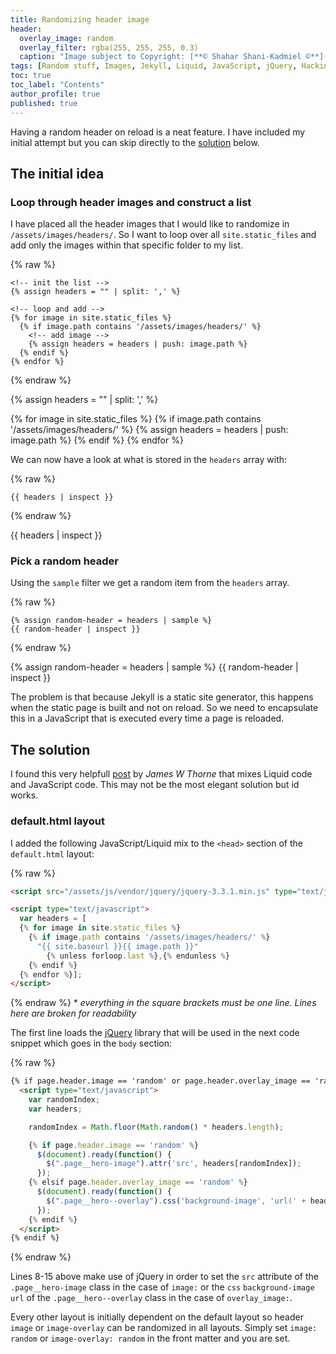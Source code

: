 ```yaml
---
title: Randomizing header image
header:
  overlay_image: random
  overlay_filter: rgba(255, 255, 255, 0.3)
  caption: "Image subject to Copyright: [**© Shahar Shani-Kadmiel ©**](https://shaharkadmiel.github.io)"
tags: [Random stuff, Images, Jekyll, Liquid, JavaScript, jQuery, Hacking]
toc: true
toc_label: "Contents"
author_profile: true
published: true
---
```


Having a random header on reload is a neat feature. I have included my initial attempt but you can skip directly to the [solution](#solution) below.

## The initial idea

### Loop through header images and construct a list

I have placed all the header images that I would like to randomize in ``/assets/images/headers/``. So I want to loop over all ``site.static_files`` and add only the images within that specific folder to my list.

{% raw %}
```liquid
<!-- init the list -->
{% assign headers = "" | split: ',' %}

<!-- loop and add -->
{% for image in site.static_files %}
  {% if image.path contains '/assets/images/headers/' %}
    <!-- add image -->
    {% assign headers = headers | push: image.path %}
  {% endif %}
{% endfor %}
```
{% endraw %}

{% assign headers = "" | split: ',' %}

{% for image in site.static_files %}
    {% if image.path contains '/assets/images/headers/' %}
        {% assign headers = headers | push: image.path %}
    {% endif %}
{% endfor %}

We can now have a look at what is stored in the ``headers`` array with:

{% raw %}
```liquid
{{ headers | inspect }}
```
{% endraw %}

{{ headers | inspect }}

### Pick a random header

Using the ``sample`` filter we get a random item from the ``headers`` array.

{% raw %}
```liquid
{% assign random-header = headers | sample %}
{{ random-header | inspect }}
```
{% endraw %}

{% assign random-header = headers | sample %}
{{ random-header | inspect }}

The problem is that because Jekyll is a static site generator, this happens when the static page is built and not on reload. So we need to encapsulate this in a JavaScript that is executed every time a page is reloaded.

## <a id="solution"></a>The solution

I found this very helpfull [post](https://thornelabs.net/2014/01/19/display-random-jekyll-posts-during-each-page-load-or-refresh-using-javascript.html) by *James W Thorne* that mixes Liquid code and JavaScript code. This may not be the most elegant solution but id works.

### default.html layout

I added the following JavaScript/Liquid mix to the ``<head>`` section of the ``default.html`` layout:

{% raw %}
```html
<script src="/assets/js/vendor/jquery/jquery-3.3.1.min.js" type="text/javascript"></script>

<script type="text/javascript">
  var headers = [
  {% for image in site.static_files %}
    {% if image.path contains '/assets/images/headers/' %}
      "{{ site.baseurl }}{{ image.path }}"
        {% unless forloop.last %},{% endunless %}
    {% endif %}
  {% endfor %}];
</script>
```
{% endraw %}
\* *everything in the square brackets must be one line. Lines here are broken for readability*

The first line loads the [jQuery](http://jquery.com/) library that will be used in the next code snippet which goes in the ``body`` section:

{% raw %}
```html
{% if page.header.image == 'random' or page.header.overlay_image == 'random' %}
  <script type="text/javascript">
    var randomIndex;
    var headers;

    randomIndex = Math.floor(Math.random() * headers.length);

    {% if page.header.image == 'random' %}
      $(document).ready(function() {
        $(".page__hero-image").attr('src', headers[randomIndex]);
      });
    {% elsif page.header.overlay_image == 'random' %}
      $(document).ready(function() {
        $(".page__hero--overlay").css('background-image', 'url(' + headers[randomIndex] + ')');
      });
    {% endif %}
  </script>
{% endif %}
```
{% endraw %}

Lines 8-15 above make use of jQuery in order to set the ``src`` attribute of the ``.page__hero-image`` class in the case of ``image:`` or the ``css`` ``background-image`` ``url`` of the ``.page__hero--overlay`` class in the case of ``overlay_image:``.

Every other layout is initially dependent on the default layout so header ``image`` or ``image-overlay`` can be randomized in all layouts. Simply set ``image: random`` or ``image-overlay: random`` in the front matter and you are set.
